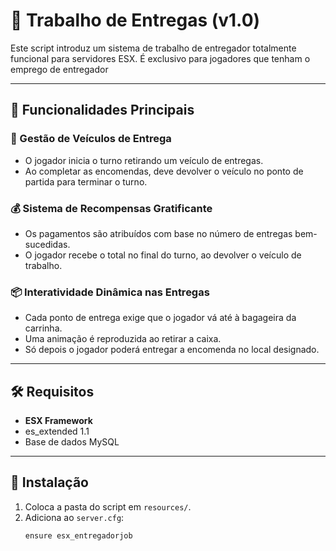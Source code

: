 # 🚚 Trabalho de Entregas (v1.0)

Este script introduz um sistema de trabalho de entregador totalmente funcional para servidores ESX. É exclusivo para jogadores que tenham o emprego de entregador

---

## 📌 Funcionalidades Principais

### 🔑 Gestão de Veículos de Entrega
- O jogador inicia o turno retirando um veículo de entregas.
- Ao completar as encomendas, deve devolver o veículo no ponto de partida para terminar o turno.

### 💰 Sistema de Recompensas Gratificante
- Os pagamentos são atribuídos com base no número de entregas bem-sucedidas.
- O jogador recebe o total no final do turno, ao devolver o veículo de trabalho.

### 📦 Interatividade Dinâmica nas Entregas
- Cada ponto de entrega exige que o jogador vá até à bagageira da carrinha.
- Uma animação é reproduzida ao retirar a caixa.
- Só depois o jogador poderá entregar a encomenda no local designado.

---

## 🛠️ Requisitos
- **ESX Framework**
- es_extended 1.1
- Base de dados MySQL

---

## 📂 Instalação

1. Coloca a pasta do script em `resources/`.
2. Adiciona ao `server.cfg`:
   ```bash
   ensure esx_entregadorjob
